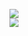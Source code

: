 [![](https://img.shields.io/badge/Made%20With-Github%20Spray-lightgrey.svg?style=for-the-badge&logo=github)](https://github.com/Annihil/github-spray#55)  
[![](https://i.imgur.com/2DrTn0Z.gif)](https://github.com/Annihil/github-spray)